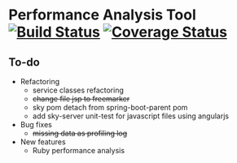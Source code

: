Performance Analysis Tool [![Build Status](https://travis-ci.org/Vondom/sky.svg?branch=master)](https://travis-ci.org/Vondom/sky) [![Coverage Status](https://img.shields.io/coveralls/Vondom/sky.svg)](https://coveralls.io/r/Vondom/sky?branch=master)
===
## To-do
* Refactoring
  * service classes refactoring
  * ~~change file jsp to freemarker~~
  * sky pom detach from spring-boot-parent pom
  * add sky-server unit-test for javascript files using angularjs
* Bug fixes
  * ~~missing data as profiling log~~
* New features
  * Ruby performance analysis
